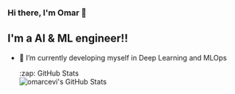 <!--- 👋 Hi, I’m @omarcevi
- 👀 I’m interested in Python and Machine Learning
- 🌱 I’m currently learning and developing my skills in the Machine learning and AI field 
- 💞️ I’m looking to collaborate on Python Machine learning projects 
- 📫 Reach me through my e-mail listed on my profile on github 
---!>
<!---
omarcevi/omarcevi is a ✨ special ✨ repository because its `README.md` (this file) appears on your GitHub profile.
You can click the Preview link to take a look at your changes.
--->

### Hi there, I'm Omar 👋 

## I'm a AI & ML engineer!!

<!-- - 🔭 I just launched my first course: [Become A VS Code SuperHero!][course]! -->
- 🌱 I’m currently developing myself in Deep Learning and MLOps


  <summary>:zap: GitHub Stats</summary>
  

  <img align="left" alt="omarcevi's GitHub Stats" src="https://github-readme-stats.vercel.app/api?username=omarcevi&show_icons=true&hide_border=true" />



<!-- [website]:  -->
<!-- [twitter]:  -->
<!-- [youtube]:  -->
<!-- [instagram]:  -->
[linkedin]: https://www.linkedin.com/in/omar-elcircevi/ 
